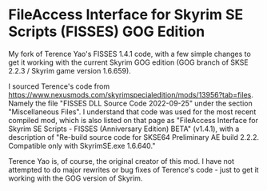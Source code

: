 # FileAccess Interface for Skyrim SE Scripts (FISSES) GOG Edition

My fork of Terence Yao's FISSES 1.4.1 code, with a few simple changes to get it working with the current Skyrim GOG edition (GOG branch of SKSE 2.2.3 / Skyrim game version 1.6.659).

I sourced Terence's code from https://www.nexusmods.com/skyrimspecialedition/mods/13956?tab=files. Namely the file "FISSES DLL Source Code 2022-09-25" under the section "Miscellaneous Files". I understand that code was used for the most recent compiled mod, which is also listed on that page as "FileAccess Interface for Skyrim SE Scripts - FISSES (Anniversary Edition) BETA" (v1.4.1), with a description of "Re-build source code for SKSE64 Preliminary AE build 2.2.2. Compatible only with SkyrimSE.exe 1.6.640."

Terence Yao is, of course, the original creator of this mod. I have not attempted to do major rewrites or bug fixes of Terence's code - just to get it working with the GOG version of Skyrim.
